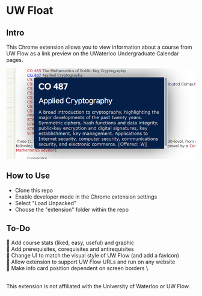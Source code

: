 # UW Float

## Intro
This Chrome extension allows you to view information about a course from UW Flow as a link preview on the UWaterloo Undergraduate Calendar pages.

<img src="screenshots/screen1.png" alt="Screenshot" title="Screenshot"/>

## How to Use
- Clone this repo
- Enable developer mode in the Chrome extension settings
- Select "Load Unpacked"
- Choose the "extension" folder within the repo

## To-Do
🔲 Add course stats (liked, easy, useful) and graphic \
🔲 Add prerequisites, corequisites and antirequisites \
🔲 Change UI to match the visual style of UW Flow (and add a favicon) \
🔲 Allow extension to support UW Flow URLs and run on any website \
🔲 Make info card position dependent on screen borders \

<br/>
This extension is not affiliated with the University of Waterloo or UW Flow.